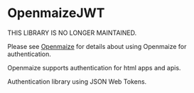 # OpenmaizeJWT

THIS LIBRARY IS NO LONGER MAINTAINED.

Please see [Openmaize](https://gihub.com/riverrun/openmaize)
for details about using Openmaize for authentication.

Openmaize supports authentication for html apps and apis.

Authentication library using JSON Web Tokens.
